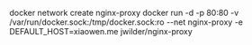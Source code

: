 docker network create nginx-proxy
docker run -d -p 80:80 -v /var/run/docker.sock:/tmp/docker.sock:ro --net nginx-proxy -e DEFAULT_HOST=xiaowen.me jwilder/nginx-proxy